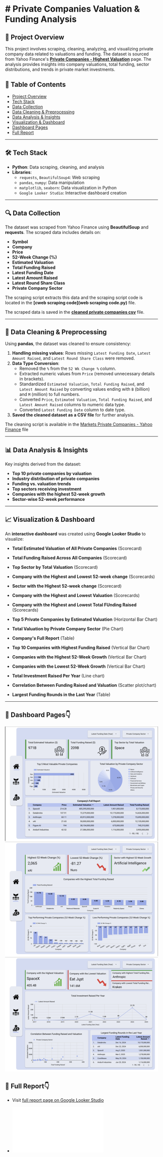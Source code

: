 # # **Private Companies Valuation & Funding Analysis**

## **📌 Project Overview**
This project involves scraping, cleaning, analyzing, and visualizing private company data related to valuations and funding. The dataset is sourced from Yahoo Finance's **[Private Companies - Highest Valuation](https://finance.yahoo.com/markets/private-companies/highest-valuation/?start=0&count=150)** page. The analysis provides insights into company valuations, total funding, sector distributions, and trends in private market investments.

## **📑 Table of Contents**
- [Project Overview](#project-overview)
- [Tech Stack](#tech-stack)
- [Data Collection](#data-collection)
- [Data Cleaning & Preprocessing](#data-cleaning--preprocessing)
- [Data Analysis & Insights](#data-analysis--insights)
- [Visualization & Dashboard](#visualization--dashboard)
- [Dashboard Pages](#dashboard-pages)
- [Full Report](#full-report)

---

## **🛠 Tech Stack**
- **Python**: Data scraping, cleaning, and analysis
- **Libraries**:
  - `requests`, `BeautifulSoup4`: Web scraping
  - `pandas`, `numpy`: Data manipulation
  - `matplotlib`, `seaborn`: Data visualization in Python
  - `Google Looker Studio`: Interactive dashboard creation

---

## **🔍 Data Collection**
The dataset was scraped from Yahoo Finance using **BeautifulSoup** and **requests**. The scraped data includes details on:
- **Symbol**
- **Company**
- **Price**
- **52-Week Change (%)**
- **Estimated Valuation**
- **Total Funding Raised**
- **Latest Funding Date**
- **Latest Amount Raised**
- **Latest Round Share Class**
- **Private Company Sector**

The scraping script extracts this data and the scraping script code is located in the **[cweb scraping code](web scraping code.py)** file.

The scraped data is saved in the **[cleaned private companies csv](cleaned_private_companies.csv)** file.

---

## **🧹 Data Cleaning & Preprocessing**
Using **pandas**, the dataset was cleaned to ensure consistency:
1. **Handling missing values**: Rows missing `Latest Funding Date`, `Latest Amount Raised`, and `Latest Round Share Class` were removed.
2. **Data Type Conversion**:
   - Removed the `%` from the `52 Wk Change %` column.
   - Extracted numeric values from `Price` (removed unnecessary details in brackets).
   - Standardized `Estimated Valuation`, `Total Funding Raised`, and `Latest Amount Raised` by converting values ending with `B` (billion) and `M` (million) to full numbers.
   - Converted `Price`, `Estimated Valuation`, `Total Funding Raised`, and `Latest Amount Raised` columns to numeric data type.
   - Converted `Latest Funding Date` column to date type.
3. **Saved the cleaned dataset as a CSV file** for further analysis.

The cleaning script is available in the [Markets Private Companies - Yahoo Finance](Markets-Private-Companies-Yahoo-Finance.ipynb) file

---

## **📊 Data Analysis & Insights**
Key insights derived from the dataset:
- **Top 10 private companies by valuation**
- **Industry distribution of private companies**
- **Funding vs. valuation trends**
- **Top sectors receiving investment**
- **Companies with the highest 52-week growth**
- **Sector-wise 52-week performance**

---

## **📈 Visualization & Dashboard**
An **interactive dashboard** was created using **Google Looker Studio** to visualize:
- **Total Estimated Valuation of All Private Companies** (Scorecard)
- **Total Funding Raised Across All Companies** (Scorecard)
- **Top Sector by Total Valuation** (Scorecard)
- **Company with the Highest and Lowest 52-week change** (Scorecards)
- **Sector with the Highest 52-week change** (Scorecard)
- **Company with the Highest and Lowest Valuation** (Scorecards)
- **Company with the Highest and Lowest Total FUnding Raised** (Scorecards)

- **Top 5 Private Companies by Estimated Valuation** (Horizontal Bar Chart)
- **Total Valuation by Private Company Sector** (Pie Chart)
- **Company's Full Report** (Table)
- **Top 10 Companies with Highest Funding Raised** (Vertical Bar Chart)
- **Companies with the Highest 52-Week Growth** (Vertical Bar Chart)
- **Companies with the Lowest 52-Week Growth** (Vertical Bar Chart)
- **Total Investment Raised Per Year** (Line chart)
- **Correlation Between Funding Raised and Valuation** (Scatter plot/chart)
- **Largest Funding Rounds in the Last Year** (Table)

---

## **📑 Dashboard Pages**👇
![Private Company Valuation & Funding Analysis Dashboard Page 1](private-company-valuation-dashboard-1.png) 
![Private Company Valuation & Funding Analysis Dashboard Page 2](private-company-valuation-dashboard-2.png) 
![Private Company Valuation & Funding Analysis Dashboard Page 3](private-company-valuation-dashboard-3.png) 


## **📑 Full Report**👇
- Visit [full report page on Google Looker Studio](https://lookerstudio.google.com/s/pcvZUqVSLP4)

- ![Private Company Valuation & Funding Analysis](Private_Company_Valuation_Report.pdf)